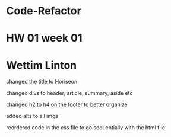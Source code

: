 # Code-Refactor

# HW 01 week 01

# Wettim Linton

changed the title to Horiseon

changed divs to header, article, summary, aside etc

changed h2 to h4 on the footer to better organize

added alts to all imgs

reordered code in the css file to go sequentially with the html file